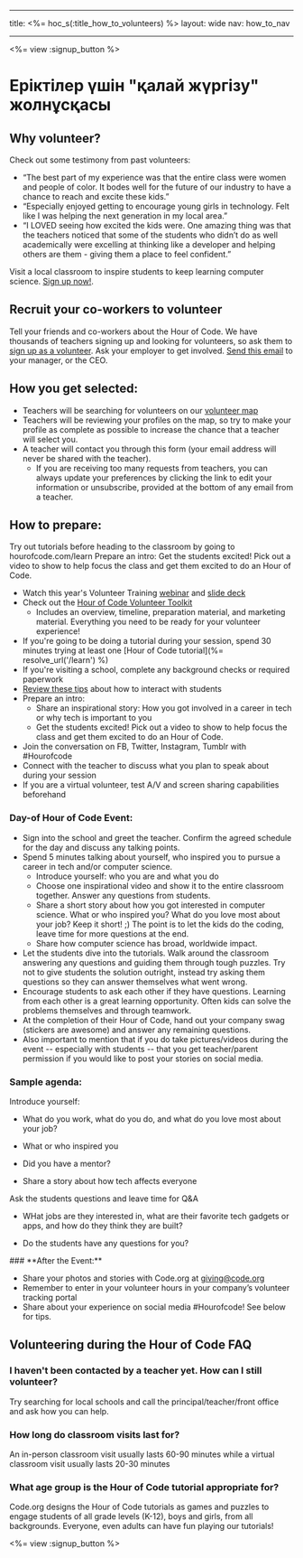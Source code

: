 * * *

title: <%= hoc_s(:title_how_to_volunteers) %> layout: wide nav: how_to_nav

* * *

<%= view :signup_button %>

# Еріктілер үшін "қалай жүргізу" жолнұсқасы

## Why volunteer?

Check out some testimony from past volunteers:

  * “The best part of my experience was that the entire class were women and people of color. It bodes well for the future of our industry to have a chance to reach and excite these kids.”
  * “Especially enjoyed getting to encourage young girls in technology. Felt like I was helping the next generation in my local area.”
  * “I LOVED seeing how excited the kids were. One amazing thing was that the teachers noticed that some of the students who didn’t do as well academically were excelling at thinking like a developer and helping others are them - giving them a place to feel confident.”

Visit a local classroom to inspire students to keep learning computer science. [Sign up now!](https://code.org/volunteer/engineer).

## Recruit your co-workers to volunteer

Tell your friends and co-workers about the Hour of Code. We have thousands of teachers signing up and looking for volunteers, so ask them to [sign up as a volunteer](https://code.org/volunteer). Ask your employer to get involved. [Send this email](https://hourofcode.com/promote/resources#email) to your manager, or the CEO.

## How you get selected:

  * Teachers will be searching for volunteers on our [volunteer map](/volunteer/local) 
  * Teachers will be reviewing your profiles on the map, so try to make your profile as complete as possible to increase the chance that a teacher will select you.
  * A teacher will contact you through this form (your email address will never be shared with the teacher). 
      * If you are receiving too many requests from teachers, you can always update your preferences by clicking the link to edit your information or unsubscribe, provided at the bottom of any email from a teacher. 

## How to prepare:

Try out tutorials before heading to the classroom by going to hourofcode.com/learn Prepare an intro: Get the students excited! Pick out a video to show to help focus the class and get them excited to do an Hour of Code.

  * Watch this year's Volunteer Training [webinar](https://plus.google.com/events/ct1vlm9btosksrvlt7kggdoo0mk) and [slide deck](https://docs.google.com/presentation/d/1-SRpceNbw3c-BtGYXKC3tTw3JSJ-5OZg6Ay4XFh7h50/edit?usp=sharing)
  * Check out the [Hour of Code Volunteer Toolkit](https://docs.google.com/document/d/1PcrOW44tq_leRIAUWeUDy-gdrLJGIUNBB_feXF8b9w0/edit?usp=sharing) 
      * Includes an overview, timeline, preparation material, and marketing material. Everything you need to be ready for your volunteer experience!
  * If you're going to be doing a tutorial during your session, spend 30 minutes trying at least one [Hour of Code tutorial](%= resolve_url('/learn') %)
  * If you're visiting a school, complete any background checks or required paperwork
  * [Review these tips](https://code.org/files/CSTT_Volunteers.pdf) about how to interact with students
  * Prepare an intro: 
      * Share an inspirational story: How you got involved in a career in tech or why tech is important to you
      * Get the students excited! Pick out a video to show to help focus the class and get them excited to do an Hour of Code.
  * Join the conversation on FB, Twitter, Instagram, Tumblr with #Hourofcode
  * Connect with the teacher to discuss what you plan to speak about during your session
  * If you are a virtual volunteer, test A/V and screen sharing capabilities beforehand

### **Day-of Hour of Code Event:**

  * Sign into the school and greet the teacher. Confirm the agreed schedule for the day and discuss any talking points.
  * Spend 5 minutes talking about yourself, who inspired you to pursue a career in tech and/or computer science. 
      * Introduce yourself: who you are and what you do
      * Choose one inspirational video and show it to the entire classroom together. Answer any questions from students.
      * Share a short story about how you got interested in computer science. What or who inspired you? What do you love most about your job? Keep it short! ;) The point is to let the kids do the coding, leave time for more questions at the end.
      * Share how computer science has broad, worldwide impact.
  * Let the students dive into the tutorials. Walk around the classroom answering any questions and guiding them through tough puzzles. Try not to give students the solution outright, instead try asking them questions so they can answer themselves what went wrong.
  * Encourage students to ask each other if they have questions. Learning from each other is a great learning opportunity. Often kids can solve the problems themselves and through teamwork. 
  * At the completion of their Hour of Code, hand out your company swag (stickers are awesome) and answer any remaining questions.
  * Also important to mention that if you do take pictures/videos during the event -- especially with students -- that you get teacher/parent permission if you would like to post your stories on social media.

### **Sample agenda:**

Introduce yourself: </ul>

  * What do you work, what do you do, and what do you love most about your job?
  * What or who inspired you
  * Did you have a mentor?
  * Share a story about how tech affects everyone</ul></td> </tr> 
    Ask the students questions and leave time for Q&A </ul>
    
      * WHat jobs are they interested in, what are their favorite tech gadgets or apps, and how do they think they are built? 
      * Do the students have any questions for you?</ul></td> </tr> 
        </tbody> </table> 
        ### **After the Event:**
        
          * Share your photos and stories with Code.org at giving@code.org
          * Remember to enter in your volunteer hours in your company’s volunteer tracking portal 
          * Share about your experience on social media #Hourofcode! See below for tips. 
        ## Volunteering during the Hour of Code FAQ
        
        ### **I haven't been contacted by a teacher yet. How can I still volunteer?**
        
        Try searching for local schools and call the principal/teacher/front office and ask how you can help.
        
        ### **How long do classroom visits last for?**
        
        An in-person classroom visit usually lasts 60-90 minutes while a virtual classroom visit usually lasts 20-30 minutes
        
        ### **What age group is the Hour of Code tutorial appropriate for?**
        
        Code.org designs the Hour of Code tutorials as games and puzzles to engage students of all grade levels (K-12), boys and girls, from all backgrounds. Everyone, even adults can have fun playing our tutorials!
        
        <%= view :signup_button %>